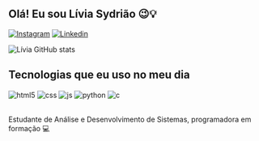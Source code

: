 ## Olá! Eu sou Lívia Sydrião 😉💡

[![Instagram](https://img.shields.io/badge/Instagram-E4405F?style=for-the-badge&logo=instagram&logoColor=white)](https://instagram.com/liviasydriao)
[![Linkedin](https://img.shields.io/badge/LinkedIn-0077B5?style=for-the-badge&logo=linkedin&logoColor=white)](https://br.linkedin.com/in/l%C3%ADvia-braga-sydri%C3%A3o-de-alencar-7191491a6)

![Lívia GitHub stats](https://github-readme-stats.vercel.app/api?username=liviasydriao&show_icons=true&theme=dracula&count_private=true)

## Tecnologias que eu uso no meu dia

<div style="display: inline_block">
  <img align="center" alt="html5" src="https://img.shields.io/badge/HTML5-E34F26?style=for-the-badge&logo=html5&logoColor=white" />
  <img align="center" alt="css" src="https://img.shields.io/badge/CSS3-1572B6?style=for-the-badge&logo=css3&logoColor=white" />
  <img align="center" alt="js" src="https://img.shields.io/badge/JavaScript-F7DF1E?style=for-the-badge&logo=javascript&logoColor=black" />
  <img align="center" alt="python" src="https://img.shields.io/pypi/pyversions/:packageName" />
  <img align="center" alt="c" src="https://img.shields.io/badge/C-00599C?style=for-the-badge&logo=c&logoColor=white" />
  
</div><br/>

Estudante de Análise e Desenvolvimento de Sistemas, programadora em formação 💻


